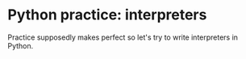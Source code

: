 # Python practice: interpreters

Practice supposedly makes perfect so let's try to write interpreters in Python.
